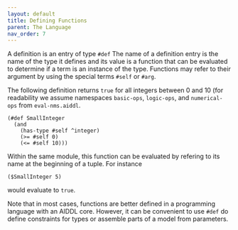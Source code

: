 ```yaml
---
layout: default
title: Defining Functions
parent: The Language
nav_order: 7
---
```


A definition is an entry of type `#def` The name of a definition entry is the
name of the type it defines and its value is a function that can be evaluated to
determine if a term is an instance of the type. Functions may refer to their
argument by using the special terms `#self` or `#arg`.

The following definition returns `true` for all integers between 0 and 10 (for
readability we assume namespaces `basic-ops`, `logic-ops`, and `numerical-ops`
from `eval-nms.aiddl`.

    (#def SmallInteger 
      (and
        (has-type #self ^integer)
        (>= #self 0)
        (<= #self 10)))
    
Within the same module, this function can be evaluated by refering to its name
at the beginning of a tuple. For instance

    ($SmallInteger 5)
    
would evaluate to `true`. 

Note that in most cases, functions are better defined in a programming language
with an AIDDL core. However, it can be convenient to use `#def` do define
constraints for types or assemble parts of a model from parameters.
